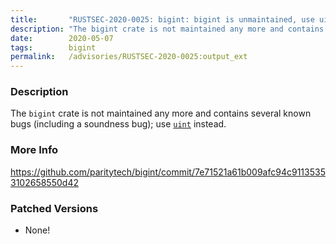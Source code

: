```yaml
---
title:       "RUSTSEC-2020-0025: bigint: bigint is unmaintained, use uint instead"
description: "The bigint crate is not maintained any more and contains several known bugs including a soundness bug use uinthttpscrates.iocratesuint instead."
date:        2020-05-07
tags:        bigint
permalink:   /advisories/RUSTSEC-2020-0025:output_ext
---
```


### Description

The `bigint` crate is not maintained any more and contains several known bugs (including a soundness bug);
use [`uint`](https://crates.io/crates/uint) instead.

### More Info

<https://github.com/paritytech/bigint/commit/7e71521a61b009afc94c91135353102658550d42>

### Patched Versions

- None!

